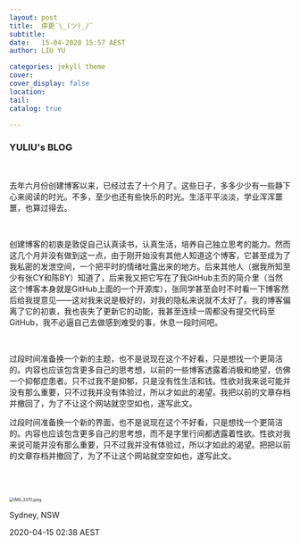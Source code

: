 ```yaml
---
layout: post
title:  停更¯\_(ツ)_/¯
subtitle: 
date:   15-04-2020 15:57 AEST
author: LIU YU

categories: jekyll theme
cover: 
cover_display: false
location: 
tail: 
catalog: true 

---
```


### YULIU's BLOG

<br>

​		去年六月份创建博客以来，已经过去了十个月了。这些日子，多多少少有一些静下心来阅读的时光。不多，至少也还有些快乐的时光。生活平平淡淡，学业浑浑噩噩，也算过得去。

<br>

​		创建博客的初衷是敦促自己认真读书，认真生活，培养自己独立思考的能力。然而这几个月并没有做到这一点，由于刚开始没有其他人知道这个博客，它甚至成为了我私密的发泄空间，一个把平时的情绪吐露出来的地方。后来其他人（据我所知至少有张CY和陈BY）知道了，后来我又把它写在了我GitHub主页的简介里（当然这个博客本身就是GitHub上面的一个开源库），张同学甚至会时不时看一下博客然后给我提意见——这对我来说是极好的，对我的隐私来说就不太好了。我的博客偏离了它的初衷，我也丧失了更新它的动能，我甚至连续一周都没有提交代码至GitHub，我不必逼自己去做感到难受的事，休息一段时间吧。

<br>

​	过段时间准备换一个新的主题，也不是说现在这个不好看，只是想找一个更简洁的。内容也应该包含更多自己的思考想，以前的一些博客透露着消极和绝望，仿佛一个抑郁症患者。只不过我不是抑郁，只是没有性生活和钱。性欲对我来说可能并没有那么重要，只不过我并没有体验过，所以才如此的渴望。我把以前的文章存档并撤回了，为了不让这个网站就空空如也，遂写此文。

​		过段时间准备换一个新的界面，也不是说现在这个不好看，只是想找一个更简洁的。内容也应该包含更多自己的思考想，而不是字里行间都透露着性欲。性欲对我来说可能并没有那么重要，只不过我并没有体验过，所以才如此的渴望。把把以前的文章存档并撤回了，为了不让这个网站就空空如也，遂写此文。

<br>

<br>

<br>

<img src="https://i.loli.net/2020/04/16/jfWuv9r5dY8IbJk.jpg" alt="IMG_3370.jpeg" style="zoom:50%;" />



Sydney, NSW

2020-04-15    02:38     AEST





